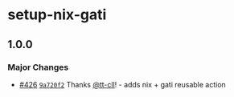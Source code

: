 # setup-nix-gati

## 1.0.0

### Major Changes

- [#426](https://github.com/smartcontractkit/.github/pull/426)
  [`9a720f2`](https://github.com/smartcontractkit/.github/commit/9a720f266f3f2f9d115ca7e0370669317041dc8b)
  Thanks [@tt-cll](https://github.com/tt-cll)! - adds nix + gati reusable action
